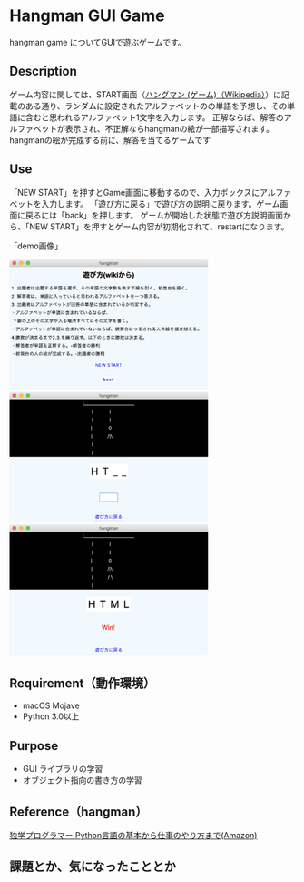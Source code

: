 # Hangman GUI Game

hangman game についてGUIで遊ぶゲームです。

## Description
ゲーム内容に関しては、START画面（[ハングマン (ゲーム)（Wikipedia）](https://ja.wikipedia.org/wiki/%E3%83%8F%E3%83%B3%E3%82%B0%E3%83%9E%E3%83%B3_(%E3%82%B2%E3%83%BC%E3%83%A0))）に記載のある通り、ランダムに設定されたアルファベットのの単語を予想し、その単語に含むと思われるアルファベット1文字を入力します。
正解ならば、解答のアルファベットが表示され、不正解ならhangmanの絵が一部描写されます。
hangmanの絵が完成する前に、解答を当てるゲームです

## Use
「NEW START」を押すとGame画面に移動するので、入力ボックスにアルファベットを入力します。
「遊び方に戻る」で遊び方の説明に戻ります。ゲーム画面に戻るには「back」を押します。
ゲームが開始した状態で遊び方説明画面から、「NEW START」を押すとゲーム内容が初期化されて、restartになります。

「demo画像」

<img src=demo/demo1.png width="350"> <img src=demo/demo2.png width="350"> <img src=demo/demo3.png width="350">
<!-- ![main_screen](demo/demo1.png)![demo2](demo/demo2.png)![demo3](demo/demo3.png) -->

## Requirement（動作環境）
- macOS Mojave
- Python 3.0以上

## Purpose
- GUI ライブラリの学習
- オブジェクト指向の書き方の学習

## Reference（hangman）
[独学プログラマー Python言語の基本から仕事のやり方まで(Amazon)](https://www.amazon.co.jp/dp/B07BKVP9QY/ref=dp-kindle-redirect?_encoding=UTF8&btkr=1)

## 課題とか、気になったこととか
